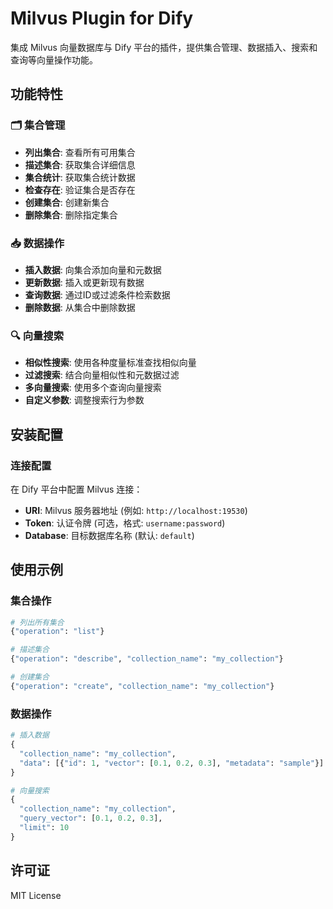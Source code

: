 # Milvus Plugin for Dify

集成 Milvus 向量数据库与 Dify 平台的插件，提供集合管理、数据插入、搜索和查询等向量操作功能。

## 功能特性

### 🗂️ 集合管理
- **列出集合**: 查看所有可用集合
- **描述集合**: 获取集合详细信息
- **集合统计**: 获取集合统计数据
- **检查存在**: 验证集合是否存在
- **创建集合**: 创建新集合
- **删除集合**: 删除指定集合

### 📥 数据操作
- **插入数据**: 向集合添加向量和元数据
- **更新数据**: 插入或更新现有数据
- **查询数据**: 通过ID或过滤条件检索数据
- **删除数据**: 从集合中删除数据

### 🔍 向量搜索
- **相似性搜索**: 使用各种度量标准查找相似向量
- **过滤搜索**: 结合向量相似性和元数据过滤
- **多向量搜索**: 使用多个查询向量搜索
- **自定义参数**: 调整搜索行为参数

## 安装配置

### 连接配置
在 Dify 平台中配置 Milvus 连接：

- **URI**: Milvus 服务器地址 (例如: `http://localhost:19530`)
- **Token**: 认证令牌 (可选，格式: `username:password`)
- **Database**: 目标数据库名称 (默认: `default`)

## 使用示例

### 集合操作
```python
# 列出所有集合
{"operation": "list"}

# 描述集合
{"operation": "describe", "collection_name": "my_collection"}

# 创建集合
{"operation": "create", "collection_name": "my_collection"}
```

### 数据操作
```python
# 插入数据
{
  "collection_name": "my_collection",
  "data": [{"id": 1, "vector": [0.1, 0.2, 0.3], "metadata": "sample"}]
}

# 向量搜索
{
  "collection_name": "my_collection",
  "query_vector": [0.1, 0.2, 0.3],
  "limit": 10
}
```

## 许可证

MIT License 